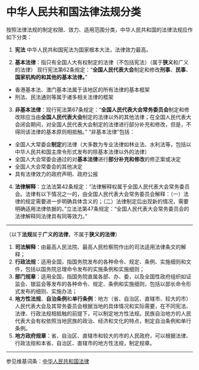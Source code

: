 # 中华人民共和国法律法规分类

按照法律法规的制定权限、效力、适用范围分类，中华人民共和国的法律法规应作如下分类：

1. **宪法** 中华人民共和国宪法为国家根本大法，法律效力最高。

2. **基本法律**：指只有全国人大有权制定的法律（不包括宪法）（属于**狭义**和广义的法律）
现行宪法第62条规定：“**全国人民代表大会**制定和修改**刑事**、**民事**、**国家机构的和其他的基本法律。**”
 - 香港基本法、澳门基本法属于该地区的所有法律的基本框架
 - 刑法、民法通则等属于诸多相关法律的框架

3. **非基本法律**：现行宪法第67条规定：“**全国人民代表大会常务委员会**制定和修改除应当由**全国人民代表大会**制定的法律以外的其他法律；在全国人民代表大会闭会期间，对全国人民代表大会制定的法律进行部分补充和修改，但是，不得同该法律的基本原则相抵触。”
“非基本法律”包括：
 - 全国人大常委会**制定**的法律（大多数为专业法律如林业法、水利法等，包括以中华人民共和国主席令形式发布的除基本法律以外的法律）
 - 全国人大会常委会通过的对**基本法律**进行**部分补充和修改**的修正案或决定
 - 全国人大会常委会的其他决定
 - 具有法律效力的政府声明、政府公报

4. **法律解释**：立法法第42条规定：“法律解释权属于全国人民代表大会常务委员会。法律有以下情况之一的，由全国人民代表大会常务委员会解释：（一）法律的规定需要进一步明确具体含义的；（二）法律制定后出现新的情况，需要明确适用法律依据的。”立法法第47条规定：“全国人民代表大会常务委员会的法律解释同法律具有同等效力。”

- - -

（以下**法规**属于**广义的法律**，不属于**狭义的法律**）

1. **司法解释**：由最高人民法院、最高人民检察院作出的司法适用法律条文的解释；
2. **行政法规**：适用全国，指国务院发布的各种命令、规定、条例、实施细则和文件，包括以国务院总理命令发布的实施条例和实施细则；
3. **部门规章**：适用全国，指国务院直属各部、办、委，以及全国性政府组织如证监会、银监会等发布的各种命令、规定、条例和实施细则，包括以部长命令形式发布的细则、实施办法；
4. **地方性法规**、**自治条例**和**单行条例**：地方（省、自治区、直辖市、较大的市）人民代表大会及其常务委员会根据当地的具体情况和实际需要，在不同宪法、法律、行政法规相抵触的前提下，可以制定地方性法规。民族自治地方的人民代表大会有权依照当地民族的政治、经济和文化的特点，制定自治条例和单行条例。
5. **地方政府规章**：省、自治区、直辖市和较大的市的人民政府，可以根据法律、行政法规和本省、自治区、直辖市的地方性法规，制定规章。

- - -
参见维基词条：[中华人民共和国法律](https://zh.wikipedia.org/wiki/%E4%B8%AD%E8%8F%AF%E4%BA%BA%E6%B0%91%E5%85%B1%E5%92%8C%E5%9C%8B%E6%B3%95%E5%BE%8B)